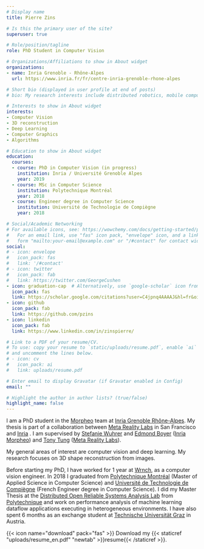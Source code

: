 ```yaml
---
# Display name
title: Pierre Zins

# Is this the primary user of the site?
superuser: true

# Role/position/tagline
role: PhD Student in Computer Vision

# Organizations/Affiliations to show in About widget
organizations:
- name: Inria Grenoble - Rhône-Alpes
  url: https://www.inria.fr/fr/centre-inria-grenoble-rhone-alpes

# Short bio (displayed in user profile at end of posts)
# bio: My research interests include distributed robotics, mobile computing and programmable matter.

# Interests to show in About widget
interests:
- Computer Vision
- 3D reconstruction
- Deep Learning
- Computer Graphics
- Algorithms

# Education to show in About widget
education:
  courses:
  - course: PhD in Computer Vision (in progress)
    institution: Inria / Université Grenoble Alpes
    year: 2019
  - course: MSc in Computer Science
    institution: Polytechnique Montréal
    year: 2018
  - course: Engineer degree in Computer Science
    institution: Université de Technologie de Compiègne
    year: 2018

# Social/Academic Networking
# For available icons, see: https://wowchemy.com/docs/getting-started/page-builder/#icons
#   For an email link, use "fas" icon pack, "envelope" icon, and a link in the
#   form "mailto:your-email@example.com" or "/#contact" for contact widget.
social:
# - icon: envelope
#   icon_pack: fas
#   link: '/#contact'
# - icon: twitter
#   icon_pack: fab
#   link: https://twitter.com/GeorgeCushen
- icon: graduation-cap  # Alternatively, use `google-scholar` icon from `ai` icon pack
  icon_pack: fas
  link: https://scholar.google.com/citations?user=C4jpnq4AAAAJ&hl=fr&oi=ao
- icon: github
  icon_pack: fab
  link: https://github.com/pzins
- icon: linkedin
  icon_pack: fab
  link: https://www.linkedin.com/in/zinspierre/

# Link to a PDF of your resume/CV.
# To use: copy your resume to `static/uploads/resume.pdf`, enable `ai` icons in `params.toml`, 
# and uncomment the lines below.
# - icon: cv
#   icon_pack: ai
#   link: uploads/resume.pdf

# Enter email to display Gravatar (if Gravatar enabled in Config)
email: ""

# Highlight the author in author lists? (true/false)
highlight_name: false
---
```

I am a PhD student in the [Morpheo](https://team.inria.fr/morpheo/) team at [Inria Grenoble Rhône-Alpes](https://www.inria.fr/fr/centre-inria-grenoble-rhone-alpes).
My thesis is part of a collaboration between [Meta Reality Labs](https://tech.fb.com/ar-vr/) in San Francisco and [Inria](https://www.inria.fr/en) .
I am supervised by [Stefanie Wuhrer](http://morpheo.inrialpes.fr/~wuhrer/) and [Edmond Boyer](http://morpheo.inrialpes.fr/people/Boyer/) ([Inria](https://www.inria.fr/en) [Morpheo](https://team.inria.fr/morpheo/)) and [Tony Tung](https://sites.google.com/site/tony2ng/) ([Meta Reality Labs](https://tech.fb.com/ar-vr/)).

My general areas of interest are computer vision and deep learning. My research focuses on 3D shape reconstruction from images.

Before starting my PhD, I have worked for 1 year at [Wrnch](https://wrnch.ai/), as a computer vision engineer. In 2018 I graduated from [Polytechnique Montréal](https://www.polymtl.ca/) (Master of Applied Science in Computer Science) and [Université de Technologie de Compiègne](https://www.utc.fr/) (French Engineer degree in Computer Science). I did my Master Thesis at the [Distributed Open Reliable Systems Analysis Lab](https://www.dorsal.polymtl.ca/fr/) from [Polytechnique](https://www.polymtl.ca/) and work on performance analysis of machine learning dataflow applications executing in heterogeneous environments. I have also spent 6 months as an exchange student at [Technische Universität Graz](https://www.tugraz.at/home/) in Austria.

{{< icon name="download" pack="fas" >}} Download my {{< staticref "uploads/resume_en.pdf" "newtab" >}}resume{{< /staticref >}}.
